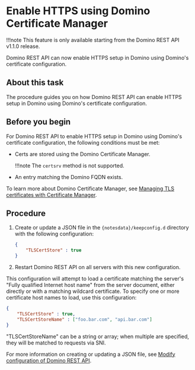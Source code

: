 # Enable HTTPS using Domino Certificate Manager

!!!note
    This feature is only available starting from the Domino REST API v1.1.0 release. 

Domino REST API can now enable HTTPS setup in Domino using Domino's certificate configuration.

## About this task 

The procedure guides you on how Domino REST API can enable HTTPS setup in Domino using Domino's certificate configuration.

## Before you begin

For Domino REST API to enable HTTPS setup in Domino using Domino's certificate configuration, the following conditions must be met:

- Certs are stored using the Domino Certificate Manager. 
            
    !!!note
        The `certsrv` method is not supported.
            
- An entry matching the Domino FQDN exists. 

To learn more about Domino Certificate Manager, see [Managing TLS certificates with Certificate Manager](https://help.hcl-software.com/domino/14.0.0/admin/secu_le_using_certificate_manager.html?hl=certificate%2Cmanager).

## Procedure

1. Create or update a JSON file in the `{notesdata}/keepconfig.d` directory with the following configuration:

    ```json
    {
        "TLSCertStore" : true
    }
    ```
    
2. Restart Domino REST API on all servers with this new configuration.

This configuration will attempt to load a certificate matching the server's "Fully qualified Internet host name" from the server document, either directly or with a matching wildcard certificate. To specify one or more certificate host names to load, use this configuration:

```json
{
    "TLSCertStore" : true,
    "TLSCertStoreName" : ["foo.bar.com", "api.bar.com"]
}
```

"TLSCertStoreName" can be a string or array; when multiple are specified, they will be matched to requests via SNI.

For more information on creating or updating a JSON file, see [Modify configuration of Domino REST API](../install/modifyconfig.md). 
